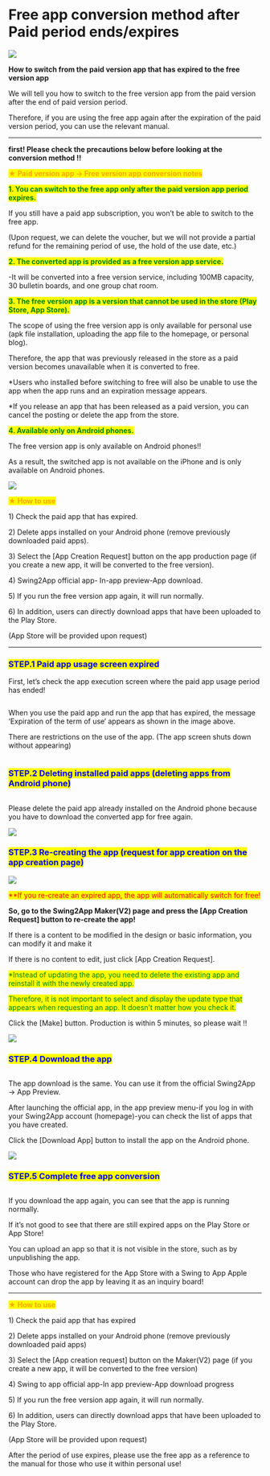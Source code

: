 # Free app conversion method after Paid period ends/expires

![](https://support.swing2app.com/wp-content/uploads/2020/05/free\_ver.png)

**How to switch from the paid version app that has expired to the free version app**

We will tell you how to switch to the free version app from the paid version after the end of paid version period.&#x20;

Therefore, if you are using the free app again after the expiration of the paid version period, you can use the relevant manual.

***

**first! Please check the precautions below before looking at the conversion method !!**

<mark style="color:orange;">**★ Paid version app → Free version app conversion notes**</mark>

<mark style="color:green;">**1. You can switch to the free app only after the paid version app period expires.**</mark>

If you still have a paid app subscription, you won’t be able to switch to the free app.

(Upon request, we can delete the voucher, but we will not provide a partial refund for the remaining period of use, the hold of the use date, etc.)

<mark style="color:green;">**2. The converted app is provided as a free version app service.**</mark>

\-It will be converted into a free version service, including 100MB capacity, 30 bulletin boards, and one group chat room.

<mark style="color:green;">**3. The free version app is a version that cannot be used in the store (Play Store, App Store).**</mark>

The scope of using the free version app is only available for personal use (apk file installation, uploading the app file to the homepage, or personal blog).

Therefore, the app that was previously released in the store as a paid version becomes unavailable when it is converted to free.

\*Users who installed before switching to free will also be unable to use the app when the app runs and an expiration message appears.

\*If you release an app that has been released as a paid version, you can cancel the posting or delete the app from the store.

<mark style="color:green;">**4. Available only on Android phones.**</mark>

The free version app is only available on Android phones!!

As a result, the switched app is not available on the iPhone and is only available on Android phones.

![](https://wp.swing2app.co.kr/wp-content/uploads/2020/05/11.jpg)

<mark style="color:orange;">**★ How to use**</mark>

1\) Check the paid app that has expired.

2\) Delete apps installed on your Android phone (remove previously downloaded paid apps).

3\) Select the \[App Creation Request] button on the app production page (if you create a new app, it will be converted to the free version).

4\) Swing2App official app- In-app preview-App download.

5\) If you run the free version app again, it will run normally.

6\) In addition, users can directly download apps that have been uploaded to the Play Store.

(App Store will be provided upon request)

***

### <mark style="color:blue;">**STEP.1 Paid app usage screen expired**</mark>

First, let’s check the app execution screen where the paid app usage period has ended!

<div align="center">

<img src="https://support.swing2app.com/wp-content/uploads/2020/05/%EC%98%81%EB%AC%B8_%EB%AF%B8%EB%A6%AC%EB%B3%B4%EA%B8%B03.png" alt="">

</div>

When you use the paid app and run the app that has expired, the message ‘Expiration of the term of use‘ appears as shown in the image above.

There are restrictions on the use of the app. (The app screen shuts down without appearing)

<div align="left">

<img src="https://wp.swing2app.co.kr/wp-content/uploads/2020/05/11.jpg" alt="">

</div>

### <mark style="color:blue;">**STEP.2 Deleting installed paid apps (deleting apps from Android phone)**</mark>

<div align="left">

<img src="https://support.swing2app.com/wp-content/uploads/2020/05/uninstall.png" alt="">

</div>

Please delete the paid app already installed on the Android phone because you have to download the converted app for free again.

![](https://wp.swing2app.co.kr/wp-content/uploads/2020/05/11.jpg)

### <mark style="color:blue;">**STEP.3 Re-creating the app (request for app creation on the app creation page)**</mark>

![](https://support.swing2app.com/wp-content/uploads/2020/05/app\_creat.png)

<mark style="color:red;">\*\*If you re-create an expired app, the app will automatically switch for free!</mark>

**So, go to the Swing2App Maker(V2) page and press the \[App Creation Request] button to re-create the app!**

If there is a content to be modified in the design or basic information, you can modify it and make it

If there is no content to edit, just click \[App Creation Request].

<mark style="color:green;">\*Instead of updating the app, you need to delete the existing app and reinstall it with the newly created app.</mark>

<mark style="color:green;">Therefore, it is not important to select and display the update type that appears when requesting an app. It doesn’t matter how you check it.</mark>

Click the \[Make] button. Production is within 5 minutes, so please wait !!

![](https://wp.swing2app.co.kr/wp-content/uploads/2020/05/11.jpg)

### <mark style="color:blue;">**STEP.4 Download the app**</mark>

<div align="center">

<img src="https://support.swing2app.com/wp-content/uploads/2020/05/%EC%98%81%EB%AC%B8_%EB%AF%B8%EB%A6%AC%EB%B3%B4%EA%B8%B01.png" alt="">

</div>

The app download is the same. You can use it from the official Swing2App → App Preview.

After launching the official app, in the app preview menu-if you log in with your Swing2App account (homepage)-you can check the list of apps that you have created.

Click the \[Download App] button to install the app on the Android phone.

![](https://wp.swing2app.co.kr/wp-content/uploads/2020/05/11.jpg)

### <mark style="color:blue;">**STEP.5 Complete free app conversion**</mark>

<div align="center">

<img src="https://support.swing2app.com/wp-content/uploads/2020/05/%EC%98%81%EB%AC%B8_%EB%AF%B8%EB%A6%AC%EB%B3%B4%EA%B8%B02.png" alt="">

</div>

If you download the app again, you can see that the app is running normally.

If it’s not good to see that there are still expired apps on the Play Store or App Store!

You can upload an app so that it is not visible in the store, such as by unpublishing the app.

Those who have registered for the App Store with a Swing to App Apple account can drop the app by leaving it as an inquiry board!

***

<mark style="color:orange;">**★ How to use**</mark>

1\) Check the paid app that has expired

2\) Delete apps installed on your Android phone (remove previously downloaded paid apps)

3\) Select the \[App creation request] button on the Maker(V2) page (if you create a new app, it will be converted to the free version)

4\) Swing to app official app-In app preview-App download progress

5\) If you run the free version app again, it will run normally.

6\) In addition, users can directly download apps that have been uploaded to the Play Store.

(App Store will be provided upon request)

After the period of use expires, please use the free app as a reference to the manual for those who use it within personal use!
